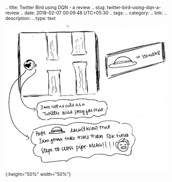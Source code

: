 
.. title: Twitter Bird using DQN - a review
.. slug: twitter-bird-using-dqn-a-review
.. date: 2018-02-07 00:09:48 UTC+05:30
.. tags: 
.. category: 
.. link: 
.. description: 
.. type: text

![Flappy](/images/flappy.jpg){:height="50%" width="50%"}